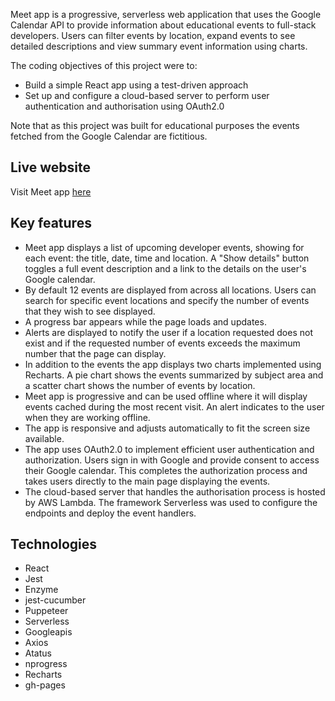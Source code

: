 Meet app is a progressive, serverless web application that uses the Google Calendar API to provide information about educational events to full-stack developers. Users can filter events by location, expand events to see detailed descriptions and view summary event information using charts.

The coding objectives of this project were to:
- Build a simple React app using a test-driven approach
- Set up and configure a cloud-based server to perform user authentication and authorisation using OAuth2.0

Note that as this project was built for educational purposes the events fetched from the Google Calendar are fictitious. 

## Live website

Visit Meet app [here](https://ancapuscasu.github.io/meet-up/)

## Key features

- Meet app displays a list of upcoming developer events, showing for each event: the title, date, time and location. A "Show details" button toggles a full event description and a link to the details on the user's Google calendar.
- By default 12 events are displayed from across all locations. Users can search for specific event locations and specify the number of events that they wish to see displayed.
- A progress bar appears while the page loads and updates.
- Alerts are displayed to notify the user if a location requested does not exist and if the requested number of events exceeds the maximum number that the page can display. 
- In addition to the events the app displays two charts implemented using Recharts. A pie chart shows the events summarized by subject area and a scatter chart shows the number of events by location.
- Meet app is progressive and can be used offline where it will display events cached during the most recent visit. An alert indicates to the user when they are working offline.
- The app is responsive and adjusts automatically to fit the screen size available.
- The app uses OAuth2.0 to implement efficient user authentication and authorization. Users sign in with Google and provide consent to access their Google calendar. This completes the authorization process and takes users directly to the main page displaying the events.
- The cloud-based server that handles the authorisation process is hosted by AWS Lambda. The framework Serverless was used to configure the endpoints and deploy the event handlers.

## Technologies

- React
- Jest
- Enzyme
- jest-cucumber
- Puppeteer
- Serverless
- Googleapis
- Axios
- Atatus
- nprogress
- Recharts
- gh-pages
